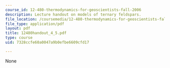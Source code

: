 ```yaml
---
course_id: 12-480-thermodynamics-for-geoscientists-fall-2006
description: Lecture handout on models of ternary feldspars.
file_location: /coursemedia/12-480-thermodynamics-for-geoscientists-fall-2006/7328ccfe60a0047a9b0efbe6609cfd17_12480handout_4_5.pdf
file_type: application/pdf
layout: pdf
title: 12480handout_4_5.pdf
type: course
uid: 7328ccfe60a0047a9b0efbe6609cfd17

---
```

None